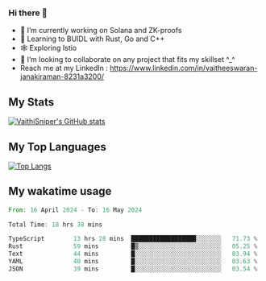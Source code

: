 ### Hi there 👋

- 🔭 I’m currently working on Solana and ZK-proofs
- 📖 Learning to BUIDL with Rust, Go and C++
- 🕸️ Exploring Istio
- 👯 I’m looking to collaborate on any project that fits my skillset ^_^
- Reach me at my LinkedIn : https://www.linkedin.com/in/vaitheeswaran-janakiraman-8231a3200/

## My Stats
[![VaithiSniper's GitHub stats](https://github-readme-stats.vercel.app/api?username=VaithiSniper&hide=stars&theme=radical)](https://github.com/anuraghazra/github-readme-stats)

## My Top Languages

[![Top Langs](https://github-readme-stats.vercel.app/api/top-langs/?username=VaithiSniper&layout=compact)](https://github.com/anuraghazra/github-readme-stats)

## My wakatime usage

<!--START_SECTION:waka-->

```rust
From: 16 April 2024 - To: 16 May 2024

Total Time: 18 hrs 38 mins

TypeScript        13 hrs 28 mins  ██████████████████░░░░░░░   71.73 %
Rust              59 mins         █▒░░░░░░░░░░░░░░░░░░░░░░░   05.25 %
Text              44 mins         █░░░░░░░░░░░░░░░░░░░░░░░░   03.94 %
YAML              40 mins         █░░░░░░░░░░░░░░░░░░░░░░░░   03.63 %
JSON              39 mins         █░░░░░░░░░░░░░░░░░░░░░░░░   03.54 %
```

<!--END_SECTION:waka-->

